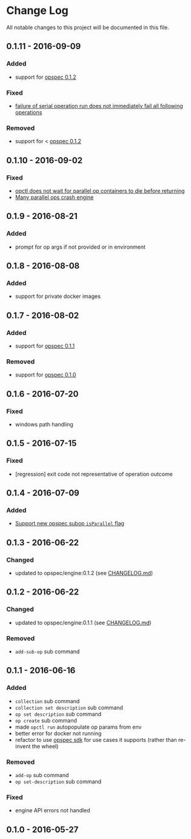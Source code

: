 # Change Log
All notable changes to this project will be documented in this file.

## 0.1.11 - 2016-09-09
### Added
- support for [opspec 0.1.2](https://opspec.io)

### Fixed
- [failure of serial operation run does not immediately fail all following operations](https://github.com/opspec-io/cli/issues/5)

### Removed
- support for < [opspec 0.1.2](https://opspec.io)

## 0.1.10 - 2016-09-02
### Fixed
- [opctl does not wait for parallel op containers to die before returning](https://github.com/opspec-io/cli/issues/8)
- [Many parallel ops crash engine](https://github.com/opspec-io/engine/issues/17)

## 0.1.9 - 2016-08-21
### Added
- prompt for op args if not provided or in environment

## 0.1.8 - 2016-08-08
### Added
- support for private docker images

## 0.1.7 - 2016-08-02
### Added
- support for [opspec 0.1.1](https://opspec.io)

### Removed
- support for [opspec 0.1.0](https://opspec.io)

## 0.1.6 - 2016-07-20
### Fixed
- windows path handling

## 0.1.5 - 2016-07-15
### Fixed
- [regression] exit code not representative of operation outcome

## 0.1.4 - 2016-07-09
### Added
- [Support new opspec subop `isParallel` flag](https://github.com/opspec-io/engine/issues/11)

## 0.1.3 - 2016-06-22
### Changed
- updated to opspec/engine:0.1.2 (see [CHANGELOG.md](https://github.com/opspec-io/engine/tree/0.1.2/CHANGELOG.md))

## 0.1.2 - 2016-06-22
### Changed
- updated to opspec/engine:0.1.1 (see [CHANGELOG.md](https://github.com/opspec-io/engine/tree/0.1.1/CHANGELOG.md))

### Removed
- `add-sub-op` sub command

## 0.1.1 - 2016-06-16
### Added
- `collection` sub command
- `collection set description` sub command
- `op set description` sub command
- `op create` sub command
- made `opctl run` autopopulate op params from env
- better error for docker not running
- refactor to use [opspec sdk](https://github.com/opspec-io/sdk-golang) for use cases it supports (rather than re-invent the wheel)

### Removed
- `add-op` sub command
- `op set-description` sub command

### Fixed
- engine API errors not handled

## 0.1.0 - 2016-05-27
